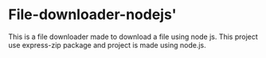 # File-downloader-nodejs'

This is a file downloader made to download a file using node js.
This project use express-zip package and project is made using node.js.
